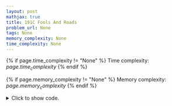 ```yaml
---
layout: post
mathjax: true
title: 191C Fools And Roads
problem_url: None
tags: None
memory_complexity: None
time_complexity: None
---
```




{% if page.time_complexity != "None" %}
Time complexity: ${{ page.time_complexity }}$
{% endif %}

{% if page.memory_complexity != "None" %}
Memory complexity: ${{ page.memory_complexity }}$
{% endif %}

<details>
<summary>
<p style="display:inline">Click to show code.</p>
</summary>
```cpp
{% raw %}
using namespace std;
using ll = long long;
using ii = pair<int, int>;
using vi = vector<int>;
int const NMAX = 1e5 + 11;
int const LMAX = 18;
int n, val[NMAX], tin[NMAX], tout[NMAX], up[NMAX][LMAX + 1], ssize[NMAX],
    depth[NMAX], timer;
ii edges[NMAX];
vi g[NMAX];
void precompute_lca(int u, int p)
{
    tin[u] = ++timer;
    up[u][0] = p;
    for (int i = 1; i <= LMAX; ++i)
        up[u][i] = up[up[u][i - 1]][i - 1];
    for (auto v : g[u])
        if (v != p)
            precompute_lca(v, u);
    tout[u] = ++timer;
}
bool is_ancestor(int u, int v)
{
    return tin[u] <= tin[v] && tout[u] >= tout[v];
}
int lca(int u, int v)
{
    if (is_ancestor(u, v))
        return u;
    if (is_ancestor(v, u))
        return v;
    for (int i = LMAX; i >= 0; --i)
    {
        if (!is_ancestor(up[u][i], v))
            u = up[u][i];
    }
    return up[u][0];
}
void precompute_sz(int u, int p = 0)
{
    ssize[u] = val[u];
    depth[u] = depth[p] + 1;
    for (auto v : g[u])
    {
        if (v == p)
            continue;
        precompute_sz(v, u);
        ssize[u] += ssize[v];
    }
}
int main(void)
{
    int k, u, v, root = 1;
    cin >> n;
    for (int i = 0; i < n - 1; ++i)
    {
        cin >> u >> v;
        g[u].push_back(v);
        g[v].push_back(u);
        edges[i] = {u, v};
    }
    precompute_lca(root, root);
    cin >> k;
    while (k--)
    {
        cin >> u >> v;
        val[lca(u, v)] -= 2;
        val[u] += 1;
        val[v] += 1;
    }
    precompute_sz(root);
    for (int i = 0; i < n - 1; ++i)
    {
        auto [u, v] = edges[i];
        if (depth[u] < depth[v])
            swap(u, v);
        cout << ssize[u] << " ";
    }
    cout << endl;
    return 0;
}

{% endraw %}
```
</details>

